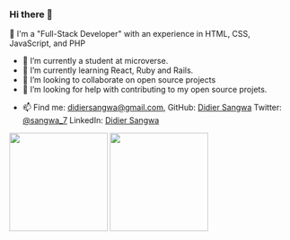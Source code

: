 ### Hi there 👋


<!-- **sangwa7/Sangwa7** is a ✨ _special_ ✨ repository because its `README.md` (this file) appears on your GitHub profile. -->

<!-- Here are some ideas to get you started: -->

🔆 I'm a "Full-Stack Developer" with an experience in HTML, CSS, JavaScript, and PHP 

 - 🔭 I’m currently a student at microverse.
- 🌱 I’m currently learning React, Ruby and Rails.
- 👯 I’m looking to collaborate on open source projects
- 🤔 I’m looking for help with contributing to my open source projets.
<!-- - 💬 Ask me about ... -->
- 📫 Find me: 
       didiersangwa@gmail.com,
       GitHub: [Didier Sangwa](https://github.com/sangwa7)
       Twitter: [@sangwa_7](https://twitter.com/sangwa_7)
       LinkedIn: [Didier Sangwa](https://www.linkedin.com/in/didier-sangwa-463054227)
<!-- - 😄 Pronouns: ... -->
<!-- - ⚡ Fun fact: ... -->


<img src="https://github-readme-stats.vercel.app/api?username=Sangwa7&count_private=true&layout=compact&theme=tokyonight" height="175"/>
<img src="https://github-readme-stats.vercel.app/api/top-langs/?username=Sangwa7&layout=compact&theme=tokyonight" height="175"/>
